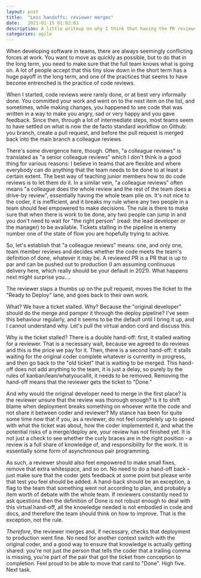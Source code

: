 ```yaml
---
layout: post
title:  "Less handoffs: reviewer merges"
date:   2021-01-15 01:02:03
description: A little writeup on why I think that having the PR reviewer merge/deploy is a good thing.
categories: agile
---
```

When developing software in teams, there are always seemingly conflicting
forces at work. You want to move as quickly as possible, but to do that
in the long term, you need to make sure that the full team knows what is
going on. A lot of people accept that this tiny slow down in the short
term has a huge payoff in the long term, and one of the practices that
seems to have become entrenched is the practice of code reviews.

When I started, code reviews were rarely done, or at best very informally
done. You committed your work and went on to the next item on the list,
and sometimes, while making changes, you happened to see code that
was written in a way to make you angry, sad or very happy and you gave
feedback. Since then, through a lot of intermediate steps, most teams
seem to have settled on what is now the de facto standard workflow on
Github: you branch, create a pull request, and before the pull request
is merged back into the main branch a colleague reviews.

There's some divergence here, though. Often, "a colleague reviews" is
translated as "a senior colleague reviews" which I don't think is a good
thing for various reasons: I believe in teams that are flexible and where
everybody can do anything that the team needs to be done to at least a
certain extent. The best way of teaching junior members how to do code
reviews is to let them do it. In a similar vein, "a colleague reviews"
often means "a colleague does the whole review and the rest of the team
does a drive-by review", essentially having the whole team pile on. It's
not nice to the coder, it is inefficient, and it breaks my rule where
any two people in a team should feel empowered to make decisions. The
rule is there to make sure that when there is work to be done, any two
people can jump in and you don't need to wait for "the right person"
(read: the lead developer or the manager) to be available. Tickets
stalling in the pipeline is enemy number one of the state of flow
you are hopefully trying to achive.

So, let's establish that "a colleague reviews" means: one, and only one, 
team member reviews and decides whether the code meets the team's definition
of done, whatever it may be. A reviewed PR is a PR that is up to par and
can be pushed out to production (I am assuming continuous delivery here, 
which really should be your default in 2021). What happens next might surprise 
you.... 

The reviewer slaps a thumbs up on the pull request, moves the ticket to 
the "Ready to Deploy" lane, and goes back to their own work. 

What? We have a ticket stalled. Why? Because the "original developer" should 
do the merge and pamper it through the deploy pipeline? I've seen this behaviour
regularly, and it seems to be the default until I bring it up, and I cannot 
understand why. Let's pull the virtual andon cord and discuss this. 

Why is the ticket stalled? There is a double hand-off: first, it stalled waiting
for a reviewer. That is a necessary wait, because we agreed to do reviews and
this is the price we pay for it. Then, there is a second hand-off: it stalls 
waiting for the original coder complete whatever is currently in progress, and
then go back to the "old ticket" that is waiting to be merged. This hand-off
does not add anything to the team, it is just a delay, so purely by the rules
of kanban/lean/whatyoucallit, it needs to be removed. Removing the hand-off
means that the reviewer gets the ticket to "Done."

And why would the original developer need to merge in the first place? Is
the reviewer unsure that the review was thorough enough? Is it to shift
blame when deployment breaks something on whoever write the code and
not share it between coder and reviewer? My stance has been for quite
some time now that if you, as a reviewer, do not feel completely up
to speed with what the ticket was about, how the coder implemented it,
and what the potential risks of a merge/deploy are, your review has not
finished yet. It is not just a check to see whether the curly braces are
in the right position - a review is a full share of knowledge of, and
responsibility for the work. It is essentially some form of asynchronous
pair programming. 

As such, a reviewer should also feel empowered to make
small fixes, remove that extra whitespace, and so on. No need to do
a hand-off back - just make sure that the coder gets feedback at some
point but please write that test you feel should be added. A hand-back
should be an exception, a flag to the team that something went not according
to plan, and probably a item worth of debate with the whole team. If reviewers
constantly need to ask questions then the definition of Done is not robust
enough to deal with this virtual hand-off, all the knowledge needed is not
embodied in code and docs, and therefore the team should think on how to 
improve. That is the exception, not the rule.

_Therefore_, the reviewer merges and, if necessary, checks that deployment
to production went fine. No need for another context switch with the
original coder, and a good way to ensure that knowledge is actually
getting shared: you're not just the person that tells the coder that a
trailing comma is missing, you're part of the pair that got the ticket
from conception to completion. Feel proud to be able to move that card
to "Done". High five. Next task.
